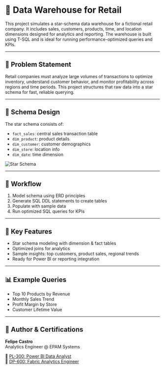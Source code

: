 # 🛒 Data Warehouse for Retail

This project simulates a star-schema data warehouse for a fictional retail company. It includes sales, customers, products, time, and location dimensions designed for analytics and reporting. The warehouse is built using T-SQL and is ideal for running performance-optimized queries and KPIs.

---

## 📌 Problem Statement

Retail companies must analyze large volumes of transactions to optimize inventory, understand customer behavior, and monitor profitability across regions and time periods. This project structures that raw data into a star schema for fast, reliable querying.

---

## 🧱 Schema Design

The star schema consists of:

- `fact_sales`: central sales transaction table
- `dim_product`: product details
- `dim_customer`: customer demographics
- `dim_store`: location info
- `dim_date`: time dimension

![Star Schema](images/star_schema_diagram.png)

---

## 🔁 Workflow

1. Model schema using ERD principles
2. Generate SQL DDL statements to create tables
3. Populate with sample data
4. Run optimized SQL queries for KPIs

---

## 🚀 Key Features

- Star schema modeling with dimension & fact tables
- Optimized joins for analytics
- Sample insights: top customers, product sales, regional trends
- Ready for Power BI or reporting integration

---

## 📊 Example Queries

- Top 10 Products by Revenue
- Monthly Sales Trend
- Profit Margin by Store
- Customer Lifetime Value

---

## 🏅 Author & Certifications

**Felipe Castro**  
Analytics Engineer @ EPAM Systems

📜 [PL-300: Power BI Data Analyst](https://learn.microsoft.com/api/credentials/share/en-us/FelipeCastro-8026/F853AABE365874B3?sharingId=13D660F56C1DFFA3)  
📜 [DP-600: Fabric Analytics Engineer](https://learn.microsoft.com/api/credentials/share/en-us/FelipeCastro-8026/6C5A2F5A8A5864FC?sharingId=13D660F56C1DFFA3)

